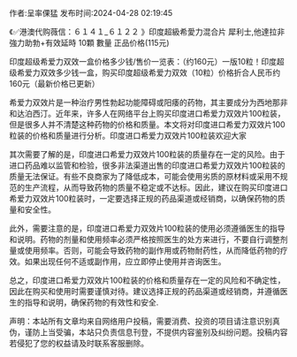 <p>作者:呈率倮猛 发布时间:2024-04-28 02:19:45</p>
<p>《✅港澳代购薇信：６１４１_６１２２ 》印度超級希愛力混合片 犀利士,他達拉非 強力助勃+有效延時 10顆 數量 正品价格(115元) </p>
									<p>印度超级希爱力双效一盒价格多少钱/售价一览表：（约160元）一版10粒！印度超级希爱力双效多少钱一盒，购买印度超级希爱力双效（10粒）价格折合人民币约160元（最新价格已更新）</p><p></p><p>希爱力双效片是一种治疗男性勃起功能障碍或阳痿的药物，其主要成分为西地那非和达泊西汀。近年来，许多人在网络平台上购买印度进口希爱力双效片100粒装，但是很多人并不清楚这种药物的价格和质量。本文将对印度进口希爱力双效片100粒装的价格和质量进行分析。印度进口希爱力双效片100粒装欢迎大家</p><p>其次需要了解的是，印度进口希爱力双效片100粒装的质量存在一定的风险。由于进口药品难以监管和检验，很多非法渠道出售的印度进口希爱力双效片100粒装的质量无法保证。有些不良商家为了降低成本，可能会使用劣质的原材料或采用不规范的生产流程，从而导致药物的质量不稳定或不达标。因此，建议在购买印度进口希爱力双效片100粒装时，一定要选择正规的药品渠道或经销商，以确保药物的质量和安全性。</p><p>此外，需要注意的是，印度进口希爱力双效片100粒装的使用必须遵循医生的指导和说明。药物的剂量和使用频率必须严格按照医生的处方来进行，不要自行调整剂量或使用频率。否则，可能会导致药物的副作用或药物耐药性，从而降低药物的疗效。如果出现任何不适或副作用，应立即停止使用并咨询医生。</p><p>总之，印度进口希爱力双效片100粒装的价格和质量存在一定的风险和不确定性，因此在购买和使用时需要谨慎对待。建议选择正规的药品渠道或经销商，并遵循医生的指导和说明，确保药物的有效性和安全.</p>				声明：本站所有文章均来自网络用户投稿，需要消费、投资的项目请注意识别真伪，谨防上当受骗，本站只负责信息刊登，不提供内容鉴别及纠纷问题。投稿内容若侵犯了您的权益请及时联系客服删除。				
